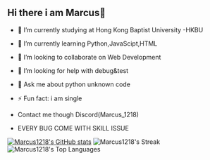 ## Hi there i am Marcus👋

- 🔭 I’m currently studying at Hong Kong Baptist University -HKBU 
- 🌱 I’m currently learning Python,JavaScipt,HTML 
- 👯 I’m looking to collaborate on Web Development  
- 🤔 I’m looking for help with debug&test
- 💬 Ask me about python unknown code
- ⚡ Fun fact: i am single
- Contact me though Discord(Marcus_1218)

- EVERY BUG COME WITH SKILL ISSUE

[![Marcus1218's GitHub stats](https://github-readme-stats.vercel.app/api?username=Marcus1218)](https://github.com/anuraghazra/github-readme-stats)
![Marcus1218's Streak](https://github-readme-streak-stats.herokuapp.com/?user=Marcus1218&theme=tokyonight&hide_border=true)
![Marcus1218's Top Languages](https://github-readme-stats.vercel.app/api/top-langs/?username=Marcus1218&theme=tokyonight&show_icons=true&hide_border=true&layout=compact)
